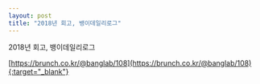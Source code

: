 ```yaml
---
layout: post
title: "2018년 회고, 뱅이데일리로그"
---
```


2018년 회고, 뱅이데일리로그

[https://brunch.co.kr/@banglab/108](https://brunch.co.kr/@banglab/108){:target="_blank"}    
